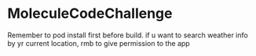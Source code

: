 # MoleculeCodeChallenge
Remember to pod install first before build.
if u want to search weather info by yr current location, rmb to give permission to the app
